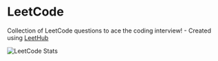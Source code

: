 # LeetCode
Collection of LeetCode questions to ace the coding interview! - Created using [LeetHub](https://github.com/QasimWani/LeetHub)

![LeetCode Stats](https://leetcard.jacoblin.cool/xnmng?theme=dark&ext=activity&font=Open%20Sans)
